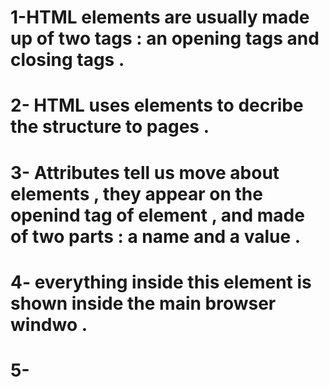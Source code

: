 # 1-HTML elements are usually made up of two tags : an opening tags and closing tags .
# 2- HTML uses elements to decribe the structure to pages .
# 3- Attributes tell us move about elements , they appear on the openind tag of element , and made of two parts : a name and a value .
# 4-<body> everything inside this element is shown inside the main browser windwo . 
# 5-<title> anything written in this element will appear in the title bar .
# 6- We have more than one different versions   of HTML (HTML4 , XHTML1.0, HTML5).
# 7-Webpage  should begin with a DOCTYPE dectaration to tell a browser which version of HTML the page is using .
# 8-You can add comments in HTML , Comments will make the code much easier to the reader . 
# 9-Id attribute should start with letter  or an underscore ,  and no two elements have same value for their id attributes .
# 10-You can use class attribute  to more  one element , and its value should describe the class it belongs it belongs to .
# 11-Some elements will always appear to start on a new line in the browser (block level), some example of block elements (<h1>,<p>).
# 12-Some element will always appear to continue on the same line as their neighnouring elements (inline elements),some examples of inline (<b>,<em>).
# 13.The <div> element allows you to group a set of elements together in one block-level box. 
# 14-The meta element lives inside the head element and contains information about that webpage.
# 15-You can use escape charaeters in HTML for characters are erserved by HTML code .
# 16-HTML5 intduces a new set of elements that allow you to divide up the parts of page .
#  17-The <nav> element is used to contain the major navigational blocks on the site such as the primary site navigation. 
# 18-The <article> element acts as a container for any section of a page that could stand alone and potentially be syndicated. 
# 19 -The <aside> element has  two purposes , inside on <article> element or not .
# 20-The <section> element groups related content together, and typically each section would have its own heading. 

# 21- <hgroup> set of one or more <h1> through <h6> elements , so that they are treated as one single heading .
# 22-<figure>It can be used to contain any content that is referenced from the main flow of an article .
#  23-Every website should be designed for the target audience (age,country ,income).
# 24-Your content and design should be influenced by the goals of your users. 
# 25-You need list every reason why someone visits your site.
# 26-You need to update your site frequently than others .
# 27- Site map : create a diagram of the pages that will be used to structure the site. 
# 28- wireframe : is a simple sketch of the key information that needs to go on each page of a site
# 29-Creating a wireframe you can ensure that all of the information that needs to be on a page is included. 
# 30-The primary aim of any kind of visual design is to communicate. Organizing and prioritizing information on a page helps users understand its importance and what order to read it in.
# 31-You can use different size , color and style in visual hieraarchy to help users to find what they are looking for .
# 32-You need to organize visual elements  into groups .
# 33-Example of grouping (proximity , closure , continusace ,color , boreders , white space).
# 34-Site navigation not only helps people find where they want to go, but also helps them understand what your site is about and how it is organized.
# 35-A script is a series of instructions that a computer can follow to achieve a goal.
# 36- Script are made up of instruction a computer can follow step by step .
# 37-When you need to write a script , you need first to state your goals and then list the tasks .
# 38-Computers solve problems programmatically , they follow instractions one after another .
#  39-You need to use flowchart to work out how  the tasks fit together .
# 40-Computers use data to create models of things in the real world.
# 41-Web browsers Use HTML to create a model of the web page . Each element creates its own node .


 